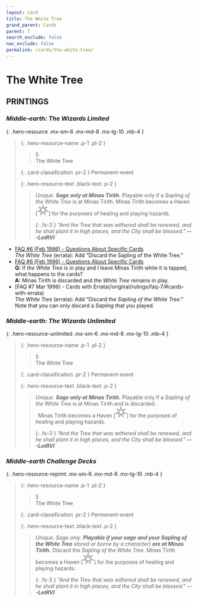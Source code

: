 ```yaml
---
layout: card
title: The White Tree
grand_parent: Cards
parent: T
search_exclude: false
nav_exclude: false
permalink: /cards/the-white-tree/
---
```


# The White Tree


## PRINTINGS


### _Middle-earth: The Wizards Limited_

{: .hero-resource .mx-sm-6 .mx-md-8 .mx-lg-10 .mb-4 }
> {: .hero-resource-name .p-1 .pl-2 }
> > <div class="card-mp">5</div>
> > <div class="card-name">The White Tree</div>
>
> {: .card-classification .pr-2 }
> Permanent-event
>
> {: .hero-resource-text .black-text .p-2 }
> > _Unique._ ***Sage only at Minas Tirith.*** Playable only if a _Sapling of the White Tree_ is at Minas Tirith. Minas Tirith becomes a Haven <nobr>[<img src="/assets/images/free-haven.svg">]</nobr> for the purposes of healing and playing hazards. 
> > 
> > {: .fs-3 } 
> > _“And the Tree that was withered shall be renewed, and he shall plant it in high places, and the City shall be blessed."_ ***---&#65279;LotRVI*** 
> 

 - [FAQ #6 (Feb 1996) - Questions About Specific Cards](/original/rulings/faq-6/#questions-about-specific-cards)<br>_The White Tree_ (errata): Add “Discard the Sapling of the White Tree.”
 - [FAQ #6 (Feb 1996) - Questions About Specific Cards](/original/rulings/faq-6/#questions-about-specific-cards)<br>**Q:** If _the White Tree_ is in play and I leave Minas Tirith while it is tapped, what happens to the cards?<br>**A:** Minas Tirith is discarded and _the White Tree_ remains in play.
 - [FAQ #7 Mar 1996) - Cards with Errata(/original/rulings/faq-7/#cards-with-errata)<br>_The White Tree_ (errata): Add “Discard the _Sapling of the White Tree_.” Note that you can only discard a _Sapling_ that you played.

### _Middle-earth: The Wizards Unlimited_

{: .hero-resource-unlimited .mx-sm-6 .mx-md-8 .mx-lg-10 .mb-4 }
> {: .hero-resource-name .p-1 .pl-2 }
> > <div class="card-mp">5</div>
> > <div class="card-name">The White Tree</div>
>
> {: .card-classification .pr-2 }
> Permanent-event
>
> {: .hero-resource-text .black-text .p-2 }
> > _Unique._ ***Sage only at Minas Tirith.*** Playable only if a _Sapling of the White Tree_ is at Minas Tirith and is discarded. <br>&ensp;Minas Tirith becomes a Haven <nobr>[<img src="/assets/images/free-haven.svg">]</nobr> for the purposes of healing and playing hazards. 
> > 
> > {: .fs-3 } 
> > _“And the Tree that was withered shall be renewed, and he shall plant it in high places, and the City shall be blessed."_ ***---&#65279;LotRVI*** 
> 

### _Middle-earth Challenge Decks_

{: .hero-resource-reprint .mx-sm-6 .mx-md-8 .mx-lg-10 .mb-4 }
> {: .hero-resource-name .p-1 .pl-2 }
> > <div class="card-mp">5</div>
> > <div class="card-name">The White Tree</div>
>
> {: .card-classification .pr-2 }
> Permanent-event
>
> {: .hero-resource-text .black-text .p-2 }
> > _Unique._ _Sage only._ ***Playable if your sage and your Sapling of the White Tree*** _stored or borne by a character)_ ***are at Minas Tirith.*** Discard the _Sapling of the White Tree._ Minas Tirith becomes a Haven <nobr>[<img src="/assets/images/free-haven.svg">]</nobr> for the purposes of healing and playing hazards. 
> > 
> > {: .fs-3 } 
> > _“And the Tree that was withered shall be renewed, and he shall plant it in high places, and the City shall be blessed."_ ***---&#65279;LotRVI*** 
> 
